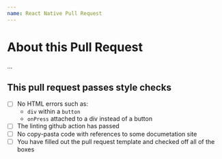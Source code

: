 ```yaml
---
name: React Native Pull Request
---
```


# About this Pull Request

...

## This pull request passes style checks

- [ ] No HTML errors such as:
  - `div` within a `button`
  - `onPress` attached to a div instead of a button
- [ ] The linting github action has passed
- [ ] No copy-pasta code with references to some documetation site
- [ ] You have filled out the pull request template and checked off all of the boxes
